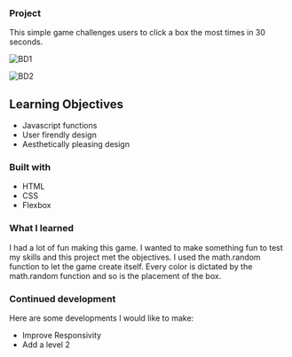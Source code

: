 ### Project

This simple game challenges users to click a box the most times in 30 seconds. 


![BD1](https://user-images.githubusercontent.com/85199675/153260274-e44fdfd3-02e4-449f-8517-2ce0bdc7d4e4.png)

![BD2](https://user-images.githubusercontent.com/85199675/153260282-d6be4368-0677-4aa0-895d-065018f6a97e.png)



## Learning Objectives 

- Javascript functions 
- User firendly design 
- Aesthetically pleasing design


### Built with

- HTML
- CSS 
- Flexbox

### What I learned

I had a lot of fun making this game. I wanted to make something fun to test my skills and this project met the objectives. I used the math.random function to let the game create itself. Every color is dictated by the math.random function and so is the placement of the box. 


### Continued development
Here are some developments I would like to make:
- Improve Responsivity 
- Add a level 2

